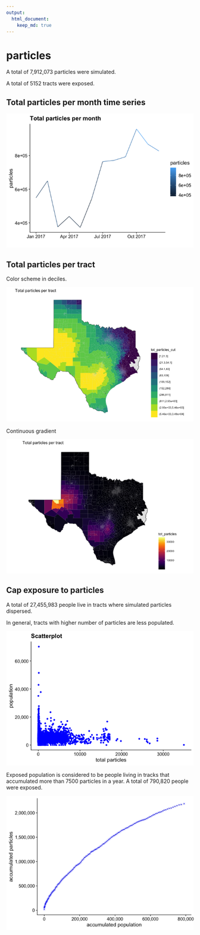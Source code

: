 ```yaml
---
output: 
  html_document:
    keep_md: true
---
```


# particles









<!-- ```{python} -->
<!-- import wget -->
<!-- from zipfile import ZipFile -->
<!-- import os -->

<!-- url = 'https://www2.census.gov/geo/tiger/TIGER2016/TRACT/tl_2016_48_tract.zip' -->
<!-- wget.download(url, os.path.expanduser('~/tmp')) -->
<!-- file_name = os.path.expanduser('~/tmp/tl_2016_48_tract.zip') -->
<!-- ZipFile(file_name, 'r').extractall(os.path.expanduser('~/tmp/tl_2016_48_tract/')) -->
<!-- os.system("ls ~/tmp/tl_2016_48_tract/") -->
<!-- ``` -->













A total of 7,912,073 particles were simulated.

A total of 5152 tracts were exposed.

## Total particles per month time series

![](particles_files/figure-html/unnamed-chunk-10-1.png)<!-- -->

## Total particles per tract

Color scheme in deciles.

![](particles_files/figure-html/unnamed-chunk-11-1.png)<!-- -->

Continuous gradient

![](particles_files/figure-html/unnamed-chunk-12-1.png)<!-- -->

<!-- ## Monthly mean flares per tract -->

<!-- ```{r} -->
<!-- tracts_sf %>%  -->
<!--   left_join(flares %>%  -->
<!--               group_by(GEOID, yyyy_mm) %>%  -->
<!--               summarise(flares = sum(flares, na.rm = T)) %>%  -->
<!--               group_by(GEOID) %>%  -->
<!--               summarise(mu_flares = mean(flares, na.rm = T))) %>%  -->
<!--   filter(!is.na(mu_flares)) %>%  -->
<!-- ggplot() +  -->
<!--   geom_sf(data = filter(states_sf, ID == "texas")) +  -->
<!--   geom_sf(aes(fill = mu_flares), colour = NA, lwd = 0) + -->
<!--   theme_map() -->
<!-- ``` -->



## Cap exposure to particles

A total of 27,455,983 people live in tracts where simulated particles dispersed.

In general, tracts with higher number of particles are less populated. 

![](particles_files/figure-html/unnamed-chunk-14-1.png)<!-- -->



Exposed population is considered to be people living in tracks that accumulated more than 7500 particles in a year. A total of 790,820 people were exposed.

![](particles_files/figure-html/unnamed-chunk-16-1.png)<!-- -->




<!-- ```{r, include=FALSE} -->
<!-- flares_cbsa <- flares %>% -->
<!--   group_by(yyyy_mm, cbsa) %>% -->
<!--   summarise(flares = sum(flares)) -->
<!-- myPalette <- colorRampPalette(rev(brewer.pal(11, "Spectral"))) -->
<!-- sc <- scale_color_gradientn(colours = myPalette(100), -->
<!--                              limits=c(min(flares_cbsa$flares), -->
<!--                                       max(flares_cbsa$flares))) -->

<!-- cbsa_flares_ts <- list() -->
<!-- cbsa_sf %<>% -->
<!--   arrange(desc(flares_per_cap)) -->
<!-- #i = 1 -->
<!-- for(i in 1:nrow(cbsa_sf)) { -->
<!--   cbsa_ <- cbsa_sf$cbsa[i] -->
<!--   cbsa_name_ <- cbsa_sf$cbsa_name[i] -->
<!--   flares_per_cap_ <- cbsa_sf$flares_per_cap[i] -->

<!--   map <- cbsa_sf %>% -->
<!--     filter(cbsa == cbsa_) %>% -->
<!--     ggplot() + -->
<!--     geom_sf(data = filter(states_sf, ID == "texas")) + -->
<!--     geom_sf(aes(fill = cbsa_)) + -->
<!--     theme_map() + -->
<!--     theme(legend.position = "none") + -->
<!--     labs(title = "flares per cap:", -->
<!--          subtitle = round(flares_per_cap_, digits = 2)) -->

<!--   ts <- flares_cbsa %>% -->
<!--     filter(cbsa == cbsa_) %>% -->
<!--     ggplot() + -->
<!--     geom_point(aes(x = ym(yyyy_mm), y = flares, color = flares)) + -->
<!--     geom_line(aes(x = ym(yyyy_mm), y = flares, color = flares)) + -->
<!--     sc + -->
<!--     theme_cowplot() + -->
<!--     xlim(c(min(ym(flares_cbsa$yyyy_mm)), max(ym(flares_cbsa$yyyy_mm)))) + -->
<!--     theme(legend.position = "none") + -->
<!--     labs(title = cbsa_name_, x = "") -->

<!--   cbsa_flares_ts[[i]] <- plot_grid(map, ts, ncol = 2, rel_widths = c(0.2, 0.8)) -->
<!-- } -->
<!-- cbsa_flares_ts <- marrangeGrob(cbsa_flares_ts, -->
<!--                            nrow = 3, ncol = 1, -->
<!--                            left = "", top = "CBSA's sorted by flares per capita") -->
<!-- ggsave("./flares_output/cbsa_flares_ts.pdf", -->
<!--        cbsa_flares_ts, width = 15, height = 25, units = "cm") -->
<!-- ``` -->
